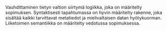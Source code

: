 Vauhdittaminen tietyn valtion siirtymä logiikka, joka on määritelty sopimuksen. Syntaktisesti tapahtumassa on hyvin määritelty rakenne, joka sisältää kaikki tarvittavat metatiedot ja mielivaltaisen datan hyötykuorman. Liiketoimen semantiikka on määritelty vedotussa sopimuksessa.